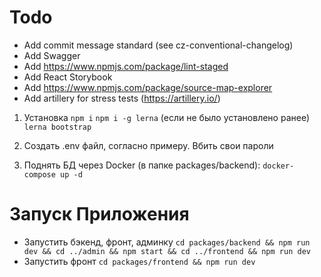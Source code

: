 # Todo
- Add commit message standard (see cz-conventional-changelog)
- Add Swagger
- Add https://www.npmjs.com/package/lint-staged
- Add React Storybook
- Add https://www.npmjs.com/package/source-map-explorer
- Add artillery for stress tests (https://artillery.io/)


1. Установка
``npm i``
``npm i -g lerna`` (если не было установлено ранее)
``lerna bootstrap``

2. Создать .env файл, согласно примеру. Вбить свои пароли

3. Поднять БД через Docker (в папке packages/backend): ``docker-compose up -d``

# Запуск Приложения
- Запустить бэкенд, фронт, админку ``cd packages/backend && npm run dev && cd ../admin && npm start && cd ../frontend && npm run dev``
- Запустить фронт ``cd packages/frontend && npm run dev``
